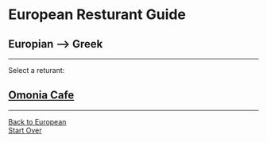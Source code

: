 # European Resturant Guide
## Europian --> Greek
---
Select a returant:
## [Omonia Cafe](https://omoniacafe.com/astoria/)
---
[Back to European](european.md)  
[Start Over](../home.md)